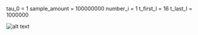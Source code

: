 tau_0 = 1
sample_amount = 100000000
number_i = 1
t_first_l = 16
t_last_l = 1000000

![alt text](image.png)



